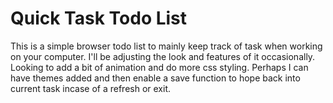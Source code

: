 # Quick Task Todo List

This is a simple browser todo list to mainly keep track of task when working on your computer. I'll be adjusting the look and features of it occasionally. Looking to add a bit of animation and do more css styling. Perhaps I can have themes added and then enable a save function to hope back into current task incase of a refresh or exit.